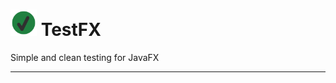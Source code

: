 # <img src="images/testfx.png" style="width:1.5em;height:1.5em;margin:auto;"/> TestFX

Simple and clean testing for JavaFX

---
